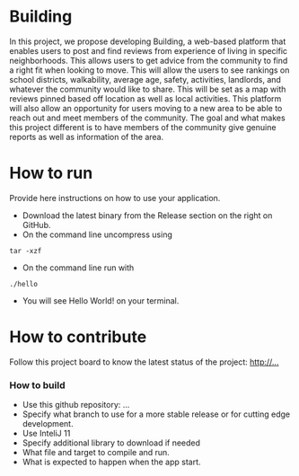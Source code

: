 # Building
In this project, we propose developing Building, a web-based platform that enables users to post and find reviews from experience of living in specific neighborhoods. This allows users to get advice from the community to find a right fit when looking to move. This will allow the users to see rankings on school districts, walkability, average age, safety, activities, landlords, and whatever the community would like to share. This will be set as a map with reviews pinned based off location as well as local activities. This platform will also allow an opportunity for users moving to a new area to be able to reach out and meet members of the community. The goal and what makes this project different is to have members of the community give genuine reports as well as information of the area.
  
# How to run
Provide here instructions on how to use your application.   
- Download the latest binary from the Release section on the right on GitHub.  
- On the command line uncompress using
```
tar -xzf  
```
- On the command line run with
```
./hello
```
- You will see Hello World! on your terminal. 

# How to contribute
Follow this project board to know the latest status of the project: [http://...]([http://...])  

### How to build
- Use this github repository: ... 
- Specify what branch to use for a more stable release or for cutting edge development.  
- Use InteliJ 11
- Specify additional library to download if needed 
- What file and target to compile and run. 
- What is expected to happen when the app start. 
